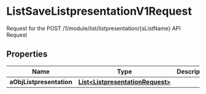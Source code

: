 

# ListSaveListpresentationV1Request

Request for the POST /1/module/list/listpresentation/{sListName} API Request

## Properties

Name | Type | Description | Notes
------------ | ------------- | ------------- | -------------
**aObjListpresentation** | [**List&lt;ListpresentationRequest&gt;**](ListpresentationRequest.md) |  | 



